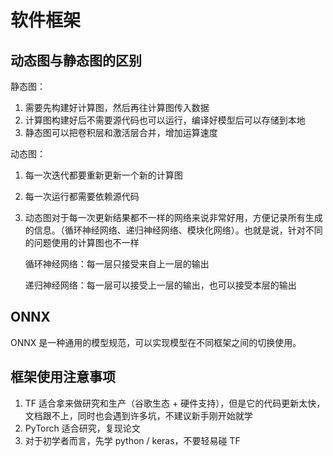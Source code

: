 # 软件框架

## 动态图与静态图的区别

静态图：

1. 需要先构建好计算图，然后再往计算图传入数据
2. 计算图构建好后不需要源代码也可以运行，编译好模型后可以存储到本地
3. 静态图可以把卷积层和激活层合并，增加运算速度

动态图：

1. 每一次迭代都要重新更新一个新的计算图

2. 每一次运行都需要依赖源代码

3. 动态图对于每一次更新结果都不一样的网络来说非常好用，方便记录所有生成的信息。（循环神经网络、递归神经网络、模块化网络）。也就是说，针对不同的问题使用的计算图也不一样

   循环神经网络：每一层只接受来自上一层的输出

   递归神经网络：每一层可以接受上一层的输出，也可以接受本层的输出

## ONNX

ONNX 是一种通用的模型规范，可以实现模型在不同框架之间的切换使用。

## 框架使用注意事项

1. TF 适合拿来做研究和生产（谷歌生态 + 硬件支持），但是它的代码更新太快，文档跟不上，同时也会遇到许多坑，不建议新手刚开始就学
2. PyTorch 适合研究，复现论文
3. 对于初学者而言，先学 python / keras，不要轻易碰 TF